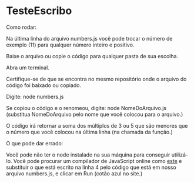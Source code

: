 # TesteEscribo

Como rodar:


Na última linha do arquivo numbers.js você pode trocar o número de exemplo (11) para qualquer número inteiro e positivo.


Baixe o arquivo ou copie o código para qualquer pasta de sua escolha.


Abra um terminal.


Certifique-se de que se encontra no mesmo repositório onde o arquivo do código foi baixado ou copiado.


Digite: node numbers.js


Se copiou o código e o renomeou, digite: node NomeDoArquivo.js (substitua NomeDoArquivo pelo nome que você colocou para o arquivo.)


O código irá retornar a soma dos múltiplos de 3 ou 5 que são menores que o número que você colocou na última linha (na chamada da função.)


O que pode dar errado:


Você pode não ter o node instalado na sua máquina para conseguir utilizá-lo. Você pode procurar um compilador de JavaScript online como [este](https://www.programiz.com/javascript/online-compiler/) e substituir o que está escrito na linha 4 pelo código que está em nosso arquivo numbers.js, e clicar em Run (cotão azul no site.)
